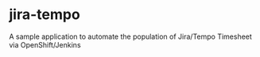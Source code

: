 # jira-tempo
A sample application to automate the population of Jira/Tempo Timesheet via OpenShift/Jenkins
